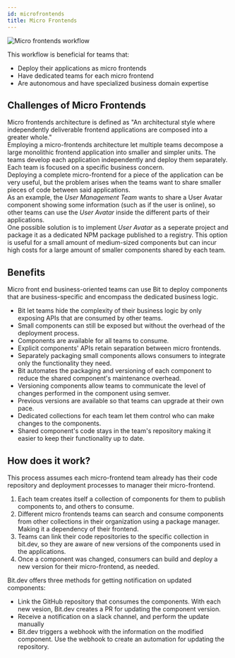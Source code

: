 ```yaml
---
id: microfrontends
title: Micro Frontends
---
```

![Micro frontends workflow](https://storage.googleapis.com/static.bit.dev/docs/images/workflow-microfrontends.svg)

This workflow is beneficial for teams that:  

- Deploy their applications as micro frontends
- Have dedicated teams for each micro frontend
- Are autonomous and have specialized business domain expertise 

## Challenges of Micro Frontends

Micro frontends architecture is defined as "An architectural style where independently deliverable frontend applications are composed into a greater whole."  
Employing a micro-frontends architecture let multiple teams decompose a large monolithic frontend application into smaller and simpler units. The teams develop each application independently and deploy them separately. Each team is focused on a specific business concern.  
Deploying a complete micro-frontend for a piece of the application can be very useful, but the problem arises when the teams want to share smaller pieces of code between said applications.  
As an example, the *User Management Team* wants to share a User Avatar component showing some information (such as if the user is online), so other teams can use the *User Avatar* inside the different parts of their applications.  
One possible solution is to implement *User Avatar* as a seperate project and package it as a dedicated NPM package published  to a registry. This option is useful for a small amount of medium-sized components but can incur high costs for a large amount of smaller components shared by each team.  

## Benefits

Micro front end business-oriented teams can use Bit to deploy components that are business-specific and encompass the dedicated business logic.

- Bit let teams hide the complexity of their business logic by only exposing APIs that are consumed by other teams.
- Small components can still be exposed but without the overhead of the deployment process.  
- Components are available for all teams to consume.
- Explicit components' APIs retain separation between micro frontends.
- Separately packaging small components allows consumers to integrate only the functionality they need.
- Bit automates the packaging and versioning of each component to reduce the shared component's maintenance overhead.
- Versioning components allow teams to communicate the level of changes performed in the component using semver.
- Previous versions are available so that teams can upgrade at their own pace.
- Dedicated collections for each team let them control who can make changes to the components.
- Shared component's code stays in the team's repository making it easier to keep their functionality up to date.

## How does it work?

This process assumes each micro-frontend team already has their code repository and deployment processes to manager their micro-frontend.  

1. Each team creates itself a collection of components for them to publish components to, and others to consume.
1. Different micro frontends teams can search and consume components from other collections in their organization using a package manager. Making it a dependency of their frontend.
1. Teams can link their code repositories to the specific collection in bit.dev, so they are aware of new versions of the components used in the applications.  
1. Once a component was changed, consumers can build and deploy a new version for their micro-frontend, as needed.

Bit.dev offers three methods for getting notification on updated components:

- Link the GitHub repository that consumes the components. With each new vesion, Bit.dev creates a PR for updating the component version.  
- Receive a notification on a slack channel, and perform the update manually
- Bit.dev triggers a webhook with the information on the modified component. Use the webhook to create an automation for updating the repository.

